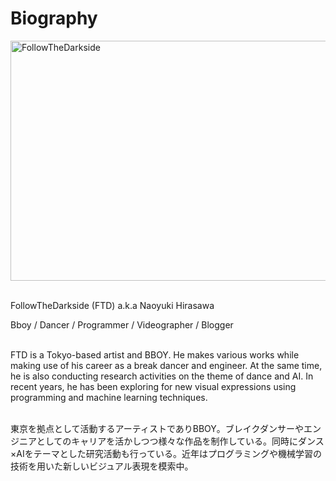 # Biography
<img src="https://user-images.githubusercontent.com/9309605/113943657-13a66b80-983e-11eb-9c31-367525b3b49f.JPG" width="512px" height="384px" alt="FollowTheDarkside">
<br><br>

FollowTheDarkside (FTD) a.k.a Naoyuki Hirasawa
<br>

Bboy / Dancer / Programmer / Videographer / Blogger
<br><br>

FTD is a Tokyo-based artist and BBOY. He makes various works while making use of his career as a break dancer and engineer. At the same time, he is also conducting research activities on the theme of dance and AI. In recent years, he has been exploring for new visual expressions using programming and machine learning techniques.
<br><br>

東京を拠点として活動するアーティストでありBBOY。ブレイクダンサーやエンジニアとしてのキャリアを活かしつつ様々な作品を制作している。同時にダンス×AIをテーマとした研究活動も行っている。近年はプログラミングや機械学習の技術を用いた新しいビジュアル表現を模索中。
<br>